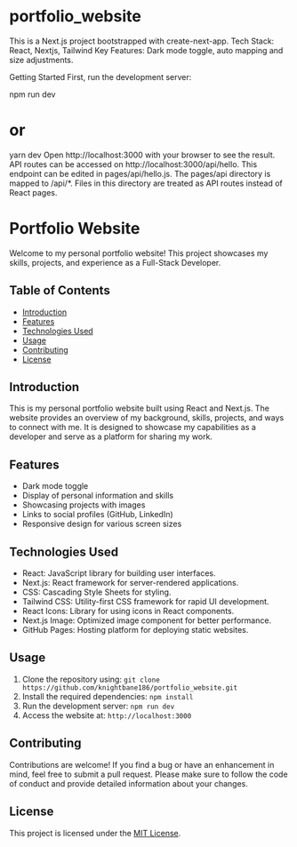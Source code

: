 # portfolio_website
This is a Next.js project bootstrapped with create-next-app.
Tech Stack: React, Nextjs, Tailwind
Key Features: Dark mode toggle, auto mapping and size adjustments.

Getting Started
First, run the development server:

npm run dev
# or
yarn dev
Open http://localhost:3000 with your browser to see the result.
API routes can be accessed on http://localhost:3000/api/hello. This endpoint can be edited in pages/api/hello.js.
The pages/api directory is mapped to /api/*. Files in this directory are treated as API routes instead of React pages.

# Portfolio Website

Welcome to my personal portfolio website! This project showcases my skills, projects, and experience as a Full-Stack Developer.

## Table of Contents
- [Introduction](#introduction)
- [Features](#features)
- [Technologies Used](#technologies-used)
- [Usage](#usage)
- [Contributing](#contributing)
- [License](#license)

## Introduction
This is my personal portfolio website built using React and Next.js. The website provides an overview of my background, skills, projects, and ways to connect with me. It is designed to showcase my capabilities as a developer and serve as a platform for sharing my work.

## Features
- Dark mode toggle
- Display of personal information and skills
- Showcasing projects with images
- Links to social profiles (GitHub, LinkedIn)
- Responsive design for various screen sizes

## Technologies Used
- React: JavaScript library for building user interfaces.
- Next.js: React framework for server-rendered applications.
- CSS: Cascading Style Sheets for styling.
- Tailwind CSS: Utility-first CSS framework for rapid UI development.
- React Icons: Library for using icons in React components.
- Next.js Image: Optimized image component for better performance.
- GitHub Pages: Hosting platform for deploying static websites.

## Usage
1. Clone the repository using: `git clone https://github.com/knightbane186/portfolio_website.git`
2. Install the required dependencies: `npm install`
3. Run the development server: `npm run dev`
4. Access the website at: `http://localhost:3000`

## Contributing
Contributions are welcome! If you find a bug or have an enhancement in mind, feel free to submit a pull request. Please make sure to follow the code of conduct and provide detailed information about your changes.

## License
This project is licensed under the [MIT License](LICENSE).

